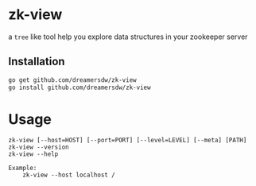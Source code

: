 # zk-view
a `tree` like tool help you explore data structures in your zookeeper server

## Installation

```bash
go get github.com/dreamersdw/zk-view
go install github.com/dreamersdw/zk-view
```
# Usage
```
zk-view [--host=HOST] [--port=PORT] [--level=LEVEL] [--meta] [PATH]
zk-view --version
zk-view --help

Example:
	zk-view --host localhost /
```
